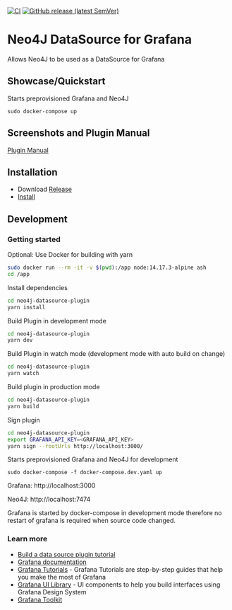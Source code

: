[![CI](https://github.com/denniskniep/grafana-datasource-plugin-neo4j/actions/workflows/ci.yml/badge.svg)](https://github.com/denniskniep/grafana-datasource-plugin-neo4j/actions/workflows/ci.yml) [![GitHub release (latest SemVer)](https://img.shields.io/github/v/release/denniskniep/grafana-datasource-plugin-neo4j?sort=semver)](https://github.com/denniskniep/grafana-datasource-plugin-neo4j/releases/latest)
# Neo4J DataSource for Grafana
Allows Neo4J to be used as a DataSource for Grafana

## Showcase/Quickstart
Starts preprovisioned Grafana and Neo4J 
```
sudo docker-compose up
```

## Screenshots and Plugin Manual
[Plugin Manual](https://github.com/denniskniep/grafana-datasource-plugin-neo4j/blob/main/neo4j-datasource-plugin/README.md)


## Installation
* Download [Release](https://github.com/denniskniep/grafana-datasource-plugin-neo4j/releases)
* [Install](https://grafana.com/docs/grafana/latest/plugins/installation/#install-a-packaged-plugin)

## Development

### Getting started
Optional: Use Docker for building with yarn
```bash
sudo docker run --rm -it -v $(pwd):/app node:14.17.3-alpine ash
cd /app
```

Install dependencies
```bash
cd neo4j-datasource-plugin
yarn install
```

Build Plugin in development mode
```bash
cd neo4j-datasource-plugin
yarn dev
```

Build Plugin in watch mode (development mode with auto build on change)
```bash
cd neo4j-datasource-plugin
yarn watch
```

Build plugin in production mode
```bash
cd neo4j-datasource-plugin
yarn build
```

Sign plugin

```bash
cd neo4j-datasource-plugin
export GRAFANA_API_KEY=<GRAFANA_API_KEY>
yarn sign --rootUrls http://localhost:3000/
```

Starts preprovisioned Grafana and Neo4J for development
```
sudo docker-compose -f docker-compose.dev.yaml up
```
Grafana: http://localhost:3000

Neo4J: http://localhost:7474

Grafana is started by docker-compose in development mode therefore no restart of grafana is required when source code changed.


### Learn more

- [Build a data source plugin tutorial](https://grafana.com/tutorials/build-a-data-source-plugin)
- [Grafana documentation](https://grafana.com/docs/)
- [Grafana Tutorials](https://grafana.com/tutorials/) - Grafana Tutorials are step-by-step guides that help you make the most of Grafana
- [Grafana UI Library](https://developers.grafana.com/ui) - UI components to help you build interfaces using Grafana Design System
- [Grafana Toolkit](https://github.com/grafana/grafana/tree/main/packages/grafana-toolkit#usage)
